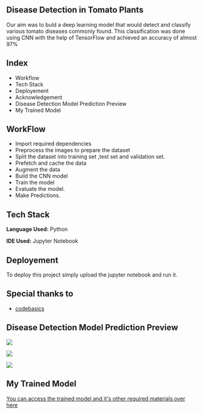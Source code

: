
## Disease Detection in Tomato Plants
Our aim was to buld a deep learning model that would detect and classify various tomato diseases commonly found. This classification was done using CNN with the help of TensorFlow and achieved an accuracy of almost 97%

## Index

- Workflow
- Tech Stack
- Deployement
- Acknowledgement
- Disease Detection Model Prediction Preview
- My Trained Model

## WorkFlow

- Import required dependencies
- Preprocess the images to prepare the dataset
- Split the dataset into training set ,test set and validation set.
- Prefetch and cache the data
- Augment the data
- Build the CNN model
- Train the model
- Evaluate the model.
- Make Predictions.
## Tech Stack

**Language Used:** Python

**IDE Used:** Jupyter Notebook 


## Deployement

To deploy this project simply upload the jupyter notebook and run it.


 


## Special thanks to

 - [codebasics](https://www.youtube.com/c/codebasics)
 
 
 


## Disease Detection Model Prediction Preview

![](https://github.com/TejasARathod/Final-Year-Project-AgriDoc-Agricultural-Robot-/blob/14c2afe674a4501048feb16bd1cd2b21285e6caa/Part2/Disease%20Detection%20in%20Tomato%20Plants/1.png)

![](https://github.com/TejasARathod/Final-Year-Project-AgriDoc-Agricultural-Robot-/blob/14c2afe674a4501048feb16bd1cd2b21285e6caa/Part2/Disease%20Detection%20in%20Tomato%20Plants/2.png)

![](https://github.com/TejasARathod/Final-Year-Project-AgriDoc-Agricultural-Robot-/blob/14c2afe674a4501048feb16bd1cd2b21285e6caa/Part2/Disease%20Detection%20in%20Tomato%20Plants/3.png)




## My Trained Model

[You can access the trained model and it's other required materials over here](https://drive.google.com/drive/folders/1s6JHE5GqYtLrt_KrQNkAD-zetrkpbu3k?usp=sharing)
